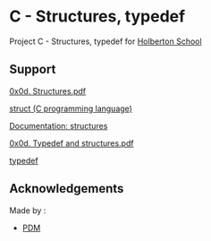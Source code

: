 
# C - Structures, typedef

Project C - Structures, typedef for [Holberton School](https://www.holbertonschool.fr/?utm_source=googleads&utm_medium=cta&utm_campaign=marque&gad=1&gclid=EAIaIQobChMIxtPuqYby_wIV0JJoCR2Nog4DEAAYASAAEgJGdPD_BwE)

## Support
[0x0d. Structures.pdf](https://s3.eu-west-3.amazonaws.com/hbtn.intranet/uploads/misc/2021/1/6eb80c79c99f6125450a0dc11b300d46238d1a5a.pdf?X-Amz-Algorithm=AWS4-HMAC-SHA256&X-Amz-Credential=AKIA4MYA5JM5DUTZGMZG%2F20230717%2Feu-west-3%2Fs3%2Faws4_request&X-Amz-Date=20230717T075421Z&X-Amz-Expires=86400&X-Amz-SignedHeaders=host&X-Amz-Signature=233e2d9e784fe6e22fc3d09cea0ff74f5e7283e9897e059b0ddd67679a44191f)

[struct (C programming language)](https://en.wikipedia.org/wiki/Struct_(C_programming_language))

[Documentation: structures](https://github.com/hs-hq/Betty/wiki/Documentation:-Data-structures)

[0x0d. Typedef and structures.pdf](https://s3.eu-west-3.amazonaws.com/hbtn.intranet/uploads/misc/2021/1/c8ff3e6f7202be7fa489a584e41d005504a07c23.pdf?X-Amz-Algorithm=AWS4-HMAC-SHA256&X-Amz-Credential=AKIA4MYA5JM5DUTZGMZG%2F20230717%2Feu-west-3%2Fs3%2Faws4_request&X-Amz-Date=20230717T075423Z&X-Amz-Expires=86400&X-Amz-SignedHeaders=host&X-Amz-Signature=84a945f8b823fccb27f4945e5c82d20f82efcec37dd67c4729383abe5f9c2d3e)

[typedef](https://publications.gbdirect.co.uk//c_book/chapter8/typedef.html)


## Acknowledgements

Made by :
 - [PDM](https://www.github.com/PereDeMacron)

